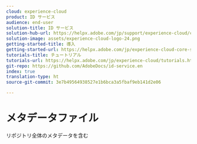 ```yaml
---
cloud: experience-cloud
product: ID サービス
audience: end-user
solution-title: ID サービス
solution-hub-url: https://helpx.adobe.com/jp/support/experience-cloud/core-services.html
solution-image: assets/experience-cloud-logo-24.png
getting-started-title: 導入
getting-started-url: https://helpx.adobe.com/jp/experience-cloud-core-services/get-started.html
tutorials-title: チュートリアル
tutorials-url: https://helpx.adobe.com/jp/experience-cloud/tutorials.html
git-repo: https://github.com/AdobeDocs/id-service.en
index: true
translation-type: ht
source-git-commit: 3e7b49564938527e1b6bca3a5fbaf9eb141d2e06

---
```



# メタデータファイル

リポジトリ全体のメタデータを含む